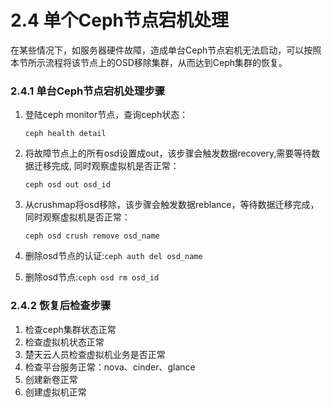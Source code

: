 # 2.4 单个Ceph节点宕机处理

在某些情况下，如服务器硬件故障，造成单台Ceph节点宕机无法启动，可以按照本节所示流程将该节点上的OSD移除集群，从而达到Ceph集群的恢复。

### 2.4.1 单台Ceph节点宕机处理步骤

1. 登陆ceph monitor节点，查询ceph状态：

   `ceph health detail`

2. 将故障节点上的所有osd设置成out，该步骤会触发数据recovery,需要等待数据迁移完成, 同时观察虚拟机是否正常：

   `ceph osd out osd_id`

3. 从crushmap将osd移除，该步骤会触发数据reblance，等待数据迁移完成，同时观察虚拟机是否正常：

   `ceph osd crush remove osd_name`

4. 删除osd节点的认证:`ceph auth del osd_name`

5. 删除osd节点:`ceph osd rm osd_id`


### 2.4.2 恢复后检查步骤

1. 检查ceph集群状态正常
2. 检查虚拟机状态正常
3. 楚天云人员检查虚拟机业务是否正常
4. 检查平台服务正常：nova、cinder、glance
5. 创建新卷正常
6. 创建虚拟机正常






